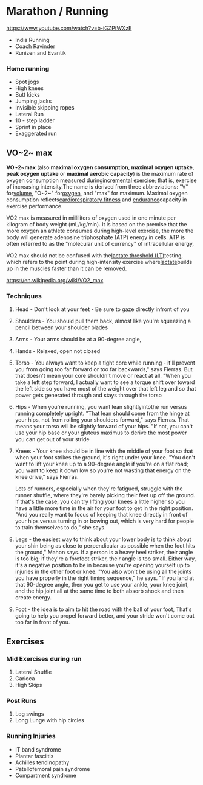 # Marathon / Running

<https://www.youtube.com/watch?v=b-iGZPtWXzE>

- India Running
- Coach Ravinder
- Runizen and Evantik

### Home running

- Spot jogs
- High knees
- Butt kicks
- Jumping jacks
- Invisible skipping ropes
- Lateral Run
- 10 - step ladder
- Sprint in place
- Exaggerated run

## VO~2~ max

**VO~2~max** (also **maximal oxygen consumption**, **maximal oxygen uptake**, **peak oxygen uptake** or **maximal aerobic capacity**) is the maximum rate of oxygen consumption measured during[incremental exercise](https://en.wikipedia.org/wiki/Incremental_exercise); that is, exercise of increasing intensity.The name is derived from three abbreviations: "V" for[volume](https://en.wikipedia.org/wiki/Volume), "O~2~" for[oxygen](https://en.wikipedia.org/wiki/Oxygen), and "max" for maximum. Maximal oxygen consumption reflects[cardiorespiratory fitness](https://en.wikipedia.org/wiki/Cardiorespiratory_fitness) and [endurance](https://en.wikipedia.org/wiki/Endurance)capacity in exercise performance.

VO2 max is measured in milliliters of oxygen used in one minute per kilogram of body weight (mL/kg/min). It is based on the premise that the more oxygen an athlete consumes during high-level exercise, the more the body will generate adenosine triphosphate (ATP) energy in cells. ATP is often referred to as the "molecular unit of currency" of intracellular energy,

VO2 max should not be confused with the[lactate threshold (LT)](https://www.verywellfit.com/lactate-threshold-training-3120092)testing, which refers to the point during high-intensity exercise where[lactate](https://www.verywellfit.com/lactic-acid-and-performance-3119185)builds up in the muscles faster than it can be removed.

<https://en.wikipedia.org/wiki/VO2_max>

### Techniques

1. Head - Don't look at your feet - Be sure to gaze directly infront of you
2. Shoulders - You should pull them back, almost like you're squeezing a pencil between your shoulder blades
3. Arms - Your arms should be at a 90-degree angle,
4. Hands - Relaxed, open not closed
5. Torso - You always want to keep a tight core while running - it'll prevent you from going too far forward or too far backwards," says Fierras. But that doesn't mean your core shouldn't move or react at all. "When you take a left step forward, I actually want to see a torque shift over toward the left side so you have most of the weight over that left leg and so that power gets generated through and stays through the torso
6. Hips - When you're running, you want lean slightlyintothe run versus running completely upright. "That lean should come from the hinge at your hips, not from rolling your shoulders forward," says Fierras. That means your torso will be slightly forward of your hips. "If not, you can't use your hip base or your gluteus maximus to derive the most power you can get out of your stride
7. Knees - Your knee should be in line with the middle of your foot so that when your foot strikes the ground, it's right under your knee. "You don't want to lift your knee up to a 90-degree angle if you're on a flat road; you want to keep it down low so you're not wasting that energy on the knee drive," says Fierras.

    Lots of runners, especially when they're fatigued, struggle with the runner shuffle, where they're barely picking their feet up off the ground. If that's the case, you can try lifting your knees a little higher so you have a little more time in the air for your foot to get in the right position. "And you really want to focus of keeping that knee directly in front of your hips versus turning in or bowing out, which is very hard for people to train themselves to do," she says.

8. Legs - the easiest way to think about your lower body is to think about your shin being as close to perpendicular as possible when the foot hits the ground," Mahon says. If a person is a heavy heel striker, their angle is too big; if they're a forefoot striker, their angle is too small. Either way, it's a negative position to be in because you're opening yourself up to injuries in the other foot or knee. "You also won't be using all the joints you have properly in the right timing sequence," he says. "If you land at that 90-degree angle, then you get to use your ankle, your knee joint, and the hip joint all at the same time to both absorb shock and then create energy.
9. Foot - the idea is to aim to hit the road with the ball of your foot, That's going to help you propel forward better, and your stride won't come out too far in front of you.

## Exercises

### Mid Exercises during run

1. Lateral Shuffle
2. Carioca
3. High Skips

### Post Runs

1. Leg swings
2. Long Lunge with hip circles

### Running Injuries

- IT band syndrome
- Plantar fasciitis
- Achilles tendinopathy
- Patellofemoral pain syndrome
- Compartment syndrome
